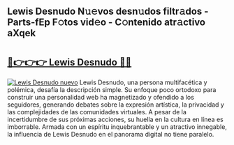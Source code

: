## Lewis Desnudo N𝚞𝚎vos desn𝚞dos filtr𝚊dos - Parts-fEp F𝚘tos vid𝚎o - C𝚘ntenido atr𝚊ctivo aXqek

# <h2><a href="http://mb7o1n.tromn.icu/?c=Lewis+Desnudo">🔗👉👉👉 Lewis Desnudo 🔗🔗</a></h2>

[![Lewis Desnudo nuevo](https://i.imgur.com/pEAQMta.gif)](http://mb7o1n.tromn.icu/?c=Lewis+Desnudo)
Lewis Desnudo, una persona multifacética y polémica, desafía la descripción simple. Su enfoque poco ortodoxo para construir una personalidad web ha magnetizado y ofendido a los seguidores, generando debates sobre la expresión artística, la privacidad y las complejidades de las comunidades virtuales. A pesar de la incertidumbre de sus próximas acciones, su huella en la cultura en línea es imborrable. Armada con un espíritu inquebrantable y un atractivo innegable, la influencia de Lewis Desnudo en el panorama digital no tiene paralelo.
